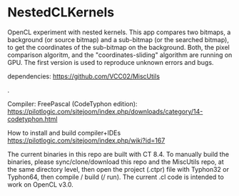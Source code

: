 # NestedCLKernels
OpenCL experiment with nested kernels.
This app compares two bitmaps, a background (or source bitmap) and a sub-bitmap (or the searched bitmap), to get the coordinates of the sub-bitmap on the background.
Both, the pixel comparison algoritm, and the "coordinates-sliding" algorithm are running on GPU.
The first version is used to reproduce unknown errors and bugs.

dependencies:
https://github.com/VCC02/MiscUtils

.

Compiler: FreePascal (CodeTyphon edition): https://pilotlogic.com/sitejoom/index.php/downloads/category/14-codetyphon.html

How to install and build compiler+IDEs https://pilotlogic.com/sitejoom/index.php/wiki?id=167

The current binaries in this repo are built with CT 8.4.
To manually build the binaries, please sync/clone/download this repo and the MiscUtils repo, at the same directory level, then open the project (.ctpr) file with Typhon32 or Typhon64, then compile / build (/ run). The current .cl code is intended to work on OpenCL v3.0.
